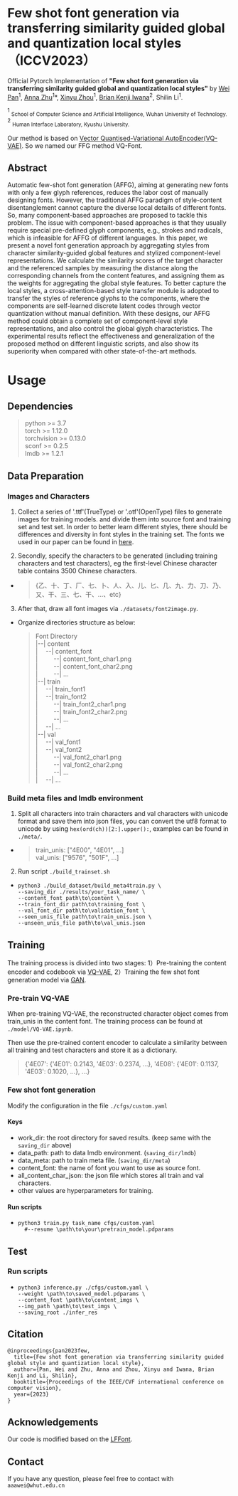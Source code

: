 # Few shot font generation via transferring similarity guided global and quantization local styles（ICCV2023）

Official Pytorch Implementation of **"Few shot font generation via transferring similarity guided global and quantization local styles"** by [Wei Pan](https://scholar.google.com/citations?user=D52J2HkAAAAJ&hl=zh-CN)<sup>1</sup>, [Anna Zhu](https://scholar.google.com/citations?hl=zh-CN&user=H5pImFUAAAAJ)<sup>1</sup>*, [Xinyu Zhou](https://scholar.google.com/citations?hl=zh-CN&user=jcZAXYAAAAAJ)<sup>1</sup>, [Brian Kenji Iwana](https://scholar.google.com/citations?hl=zh-CN&user=azIV5VkAAAAJ)<sup>2</sup>, Shilin Li<sup>1</sup>. 

<sup>1</sup> <sub>School of Computer Science and Artificial Intelligence, Wuhan University of Technology. </sub>  <sup>2</sup> <sub>Human Interface Laboratory, Kyushu University.</sub>

Our method is based on [Vector Quantised-Variational AutoEncoder(VQ-VAE)](https://arxiv.org/abs/1711.00937). So we named our FFG method VQ-Font.


## Abstract

Automatic few-shot font generation (AFFG), aiming at generating new fonts with only a few glyph references, reduces the labor cost of manually designing fonts. However, the traditional AFFG paradigm of style-content disentanglement cannot capture the diverse local details of different fonts. So, many component-based approaches are proposed to tackle this problem. The issue with component-based approaches is that they usually require special pre-defined glyph components, e.g., strokes and radicals, which is infeasible for AFFG of different languages. In this paper, we present a novel font generation approach by aggregating styles from character similarity-guided global features and stylized component-level representations. We calculate the similarity scores of the target character and the referenced samples by measuring the distance along the corresponding channels from the content features, and assigning them as the weights for aggregating the global style features. To better capture the local styles, a cross-attention-based style transfer module is adopted to transfer the styles of reference glyphs to the components, where the components are self-learned discrete latent codes through vector quantization without manual definition. With these designs, our AFFG method could obtain a complete set of component-level style representations, and also control the global glyph characteristics. The experimental results reflect the effectiveness and generalization of the proposed method on different linguistic scripts, and also show its superiority when compared with other state-of-the-art methods.

# Usage
## Dependencies
>python >= 3.7  
>torch >= 1.12.0  
>torchvision >= 0.13.0  
>sconf >= 0.2.5  
>lmdb >= 1.2.1


## Data Preparation
### Images and Characters
1)  Collect a series of '.ttf'(TrueType) or '.otf'(OpenType) files to generate images for training models. and divide them into source font and training set and test set. In order to better learn different styles, there should be differences and diversity in font styles in the training set. The fonts we used in our paper can be found in [here](https://www.foundertype.com/index.php/FindFont/index).  

2)  Secondly, specify the characters to be generated (including training characters and test characters), eg the first-level Chinese character table contains 3500 Chinese characters. 

* >{乙、十、丁、厂、七、卜、人、入、儿、匕、几、九、力、刀、乃、又、干、三、七、干、...、etc}

3)  After that, draw all font images via ```./datasets/font2image.py```.
* Organize directories structure as below: 
  > Font Directory  
  > |--| content  
  > |&#8195; --| content_font  
  > |&#8195; &#8195; --| content_font_char1.png  
  > |&#8195; &#8195; --| content_font_char2.png  
  > |&#8195; &#8195; --| ...  
  > |--| train  
  > |&#8195; --| train_font1  
  > |&#8195; --| train_font2  
  > |&#8195; &#8195; --| train_font2_char1.png  
  > |&#8195; &#8195; --| train_font2_char2.png  
  > |&#8195; &#8195; --| ...  
  > |&#8195; --| ...  
  > |--| val  
  > |&#8195; --| val_font1  
  > |&#8195; --| val_font2  
  > |&#8195; &#8195; --| val_font2_char1.png  
  > |&#8195; &#8195; --| val_font2_char2.png  
  > |&#8195; &#8195; --| ...  
  > |&#8195; --| ...  

### Build meta files and lmdb environment
1. Split all characters into train characters and val characters with unicode format and save them into json files, you can convert the utf8 format to unicode by using ```hex(ord(ch))[2:].upper():```, examples can be found in ```./meta/```. 
* > train_unis: ["4E00", "4E01", ...]  
  > val_unis: ["9576", "501F", ...]

2. Run script ```./build_trainset.sh```
* ```
  python3 ./build_dataset/build_meta4train.py \
  --saving_dir ./results/your_task_name/ \
  --content_font path\to\content \
  --train_font_dir path\to\training_font \
  --val_font_dir path\to\validation_font \
  --seen_unis_file path\to\train_unis.json \
  --unseen_unis_file path\to\val_unis.json 
  ```

## Training
The training process is divided into two stages: 1）Pre-training the content encoder and codebook via [VQ-VAE](https://arxiv.org/abs/1711.00937), 2）Training the few shot font generation model via [GAN](https://dl.acm.org/doi/abs/10.1145/3422622). 
### Pre-train VQ-VAE
When pre-training VQ-VAE, the reconstructed character object comes from train_unis in the content font. The training process can be found at ```./model/VQ-VAE.ipynb```. 

Then use the pre-trained content encoder to calculate a similarity between all training and test characters and store it as a dictionary.
> {'4E07': {'4E01': 0.2143, '4E03': 0.2374, ...}, '4E08': {'4E01': 0.1137, '4E03': 0.1020, ...}, ...}


### Few shot font generation

Modify the configuration in the file ```./cfgs/custom.yaml```

#### Keys
* work_dir: the root directory for saved results. (keep same with the `saving_dir` above) 
* data_path: path to data lmdb environment. (`saving_dir/lmdb`)
* data_meta: path to train meta file. (`saving_dir/meta`)
* content_font: the name of font you want to use as source font.
* all_content_char_json: the json file which stores all train and val characters.  
* other values are hyperparameters for training.

#### Run scripts
* ```
  python3 train.py task_name cfgs/custom.yaml
    #--resume \path\to\your\pretrain_model.pdparams
  ```

## Test
### Run scripts
* ```
  python3 inference.py ./cfgs/custom.yaml \
  --weight \path\to\saved_model.pdparams \
  --content_font \path\to\content_imgs \
  --img_path \path\to\test_imgs \
  --saving_root ./infer_res
  ```



## Citation
```
@inproceedings{pan2023few,
  title={Few shot font generation via transferring similarity guided global style and quantization local style},
  author={Pan, Wei and Zhu, Anna and Zhou, Xinyu and Iwana, Brian Kenji and Li, Shilin},
  booktitle={Proceedings of the IEEE/CVF international conference on computer vision},
  year={2023}
}
```



## Acknowledgements
Our code is modified based on the [LFFont](https://github.com/clovaai/lffont).




## Contact
If you have any question, please feel free to contact with ```aaawei@whut.edu.cn```




















